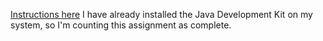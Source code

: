 [Instructions here](https://programmingbydoing.com/a/jdk-install.html)
I have already installed the Java Development Kit on my system, so I'm counting this assignment as complete.
